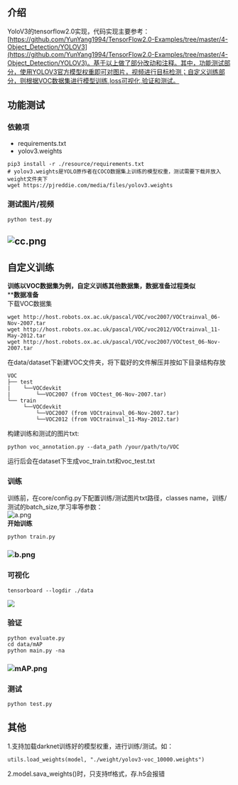 ## 介绍
YoloV3的tensorflow2.0实现，代码实现主要参考：[https://github.com/YunYang1994/TensorFlow2.0-Examples/tree/master/4-Object_Detection/YOLOV3](https://github.com/YunYang1994/TensorFlow2.0-Examples/tree/master/4-Object_Detection/YOLOV3)。基于以上做了部分改动和注释。其中，功能测试部分，使用YOLOV3官方模型权重即可对图片，视频进行目标检测；自定义训练部分，则根据VOC数据集进行模型训练,loss可视化,验证和测试。
## 功能测试
### 依赖项

- requirements.txt
- yolov3.weights
```shell
pip3 install -r ./resource/requirements.txt
# yolov3.weights是YOLO原作者在COCO数据集上训练的模型权重，测试需要下载并放入weight文件夹下
wget https://pjreddie.com/media/files/yolov3.weights
```
### 测试图片/视频
```
python test.py
```
## ![cc.png](https://cdn.nlark.com/yuque/0/2020/png/216914/1584605638622-5cd13db2-7259-4e67-aeb4-6613ef52ef16.png#align=left&display=inline&height=925&name=cc.png&originHeight=925&originWidth=1351&size=1822161&status=done&style=none&width=1351)
## 自定义训练
**训练以VOC数据集为例，自定义训练其他数据集，数据准备过程类似**<br />****数据准备**<br />下载VOC数据集
```shell
wget http://host.robots.ox.ac.uk/pascal/VOC/voc2007/VOCtrainval_06-Nov-2007.tar
wget http://host.robots.ox.ac.uk/pascal/VOC/voc2012/VOCtrainval_11-May-2012.tar
wget http://host.robots.ox.ac.uk/pascal/VOC/voc2007/VOCtest_06-Nov-2007.tar
```
在data/dataset下新建VOC文件夹，将下载好的文件解压并按如下目录结构存放
```
VOC 
├── test
|    └──VOCdevkit
|        └──VOC2007 (from VOCtest_06-Nov-2007.tar)
└── train
     └──VOCdevkit
         └──VOC2007 (from VOCtrainval_06-Nov-2007.tar)
         └──VOC2012 (from VOCtrainval_11-May-2012.tar)
```
构建训练和测试的图片txt:
```shell
python voc_annotation.py --data_path /your/path/to/VOC
```
运行后会在dataset下生成voc_train.txt和voc_test.txt
### 训练
训练前，在core/config.py下配置训练/测试图片txt路径，classes name，训练/测试的batch_size,学习率等参数：<br />![a.png](https://cdn.nlark.com/yuque/0/2020/png/216914/1584602602308-7f1668b2-bb00-4938-aa18-829e490ce90b.png#align=left&display=inline&height=878&name=a.png&originHeight=878&originWidth=1017&size=149383&status=done&style=none&width=1017)<br />**开始训练**
```shell
python train.py
```
### ![b.png](https://cdn.nlark.com/yuque/0/2020/png/216914/1584602823582-e2e10c80-c3a5-4484-b75d-ee2d3a127e7e.png#align=left&display=inline&height=480&name=b.png&originHeight=480&originWidth=843&size=618421&status=done&style=none&width=843)
### 可视化
```shell
tensorboard --logdir ./data
```
[![](https://cdn.nlark.com/yuque/0/2020/png/216914/1584600969598-856a0735-e00d-48f3-9256-02577d22b7ef.png#align=left&display=inline&height=297&originHeight=297&originWidth=1371&size=0&status=done&style=none&width=1371)](https://user-images.githubusercontent.com/30433053/68088727-db5a6b00-fe9c-11e9-91d6-555b1089b450.png)
### 验证
```shell
python evaluate.py
cd data/mAP
python main.py -na
```
### ![mAP.png](https://cdn.nlark.com/yuque/0/2020/png/216914/1584603544557-fbf307be-e9b1-456e-9cbb-66caf36c56e6.png#align=left&display=inline&height=470&name=mAP.png&originHeight=470&originWidth=815&size=49656&status=done&style=none&width=815)
### 测试
```shell
python test.py
```

## 其他
1.支持加载darknet训练好的模型权重，进行训练/测试。如：
```shell
utils.load_weights(model, "./weight/yolov3-voc_10000.weights")
```
2.model.sava_weights()时，只支持tf格式，存.h5会报错